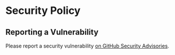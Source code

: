 # Security Policy

## Reporting a Vulnerability

Please report a security vulnerability [on GitHub Security Advisories](https://github.com/litetex-oss/java-template/security/advisories/new).

